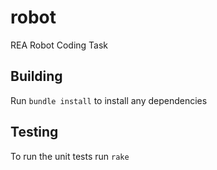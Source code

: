 # robot
REA Robot Coding Task

## Building
Run `bundle install` to install any dependencies 

## Testing
To run the unit tests run `rake`
